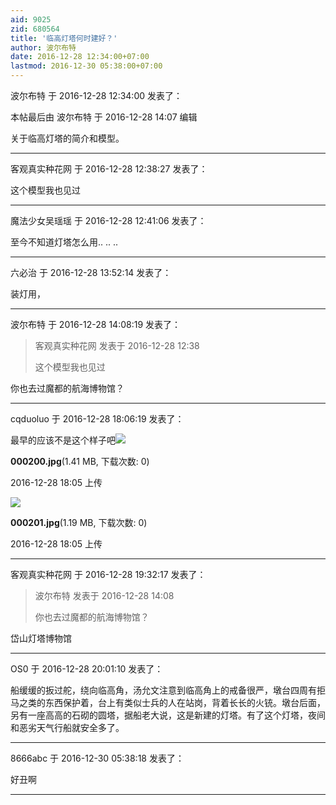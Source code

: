 ```yaml
---
aid: 9025
zid: 680564
title: '临高灯塔何时建好？'
author: 波尔布特
date: 2016-12-28 12:34:00+07:00
lastmod: 2016-12-30 05:38:00+07:00
---
```


波尔布特 于 2016-12-28 12:34:00 发表了：

本帖最后由 波尔布特 于 2016-12-28 14:07 编辑 

关于临高灯塔的简介和模型。

---------

客观真实种花网 于 2016-12-28 12:38:27 发表了：

这个模型我也见过

---------

魔法少女吴瑶瑶 于 2016-12-28 12:41:06 发表了：

至今不知道灯塔怎么用.. .. ..

---------

六必治 于 2016-12-28 13:52:14 发表了：

装灯用，

---------

波尔布特 于 2016-12-28 14:08:19 发表了：

> 客观真实种花网 发表于 2016-12-28 12:38
> 
> 这个模型我也见过



你也去过魔都的航海博物馆？

---------

cqduoluo 于 2016-12-28 18:06:19 发表了：

最早的应该不是这个样子吧![](https://mirrors.tuna.tsinghua.edu.cn/osdn/lgqm/72877/180548afpzfffjaz858xzf.jpg)



**000200.jpg**(1.41 MB, 下载次数: 0)



2016-12-28 18:05 上传



![](https://mirrors.tuna.tsinghua.edu.cn/osdn/lgqm/72877/180555j9kq23ktk23e12nz.jpg)



**000201.jpg**(1.19 MB, 下载次数: 0)



2016-12-28 18:05 上传

---------

客观真实种花网 于 2016-12-28 19:32:17 发表了：

> 波尔布特 发表于 2016-12-28 14:08
> 
> 你也去过魔都的航海博物馆？



岱山灯塔博物馆

---------

OS0 于 2016-12-28 20:01:10 发表了：

船缓缓的扳过舵，绕向临高角，汤允文注意到临高角上的戒备很严，墩台四周有拒马之类的东西保护着，台上有类似士兵的人在站岗，背着长长的火铳。墩台后面，另有一座高高的石砌的圆塔，据船老大说，这是新建的灯塔。有了这个灯塔，夜间和恶劣天气行船就安全多了。

---------

8666abc 于 2016-12-30 05:38:18 发表了：

好丑啊

---------

